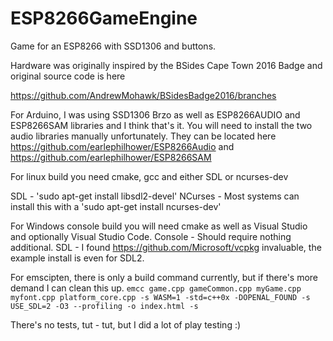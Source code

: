 # ESP8266GameEngine
Game for an ESP8266 with SSD1306 and buttons.

Hardware was originally inspired by the BSides Cape Town 2016 Badge and original source code is here 

https://github.com/AndrewMohawk/BSidesBadge2016/branches

For Arduino, I was using SSD1306 Brzo as well as ESP8266AUDIO and ESP8266SAM libraries and I think that's it. You will need to install the two audio libraries manually unfortunately. They can be located here https://github.com/earlephilhower/ESP8266Audio and 
https://github.com/earlephilhower/ESP8266SAM

For linux build you need cmake, gcc and either SDL or ncurses-dev

SDL - 'sudo apt-get install libsdl2-devel'
NCurses - Most systems can install this with a 'sudo apt-get install ncurses-dev'

For Windows console build you will need cmake as well as Visual Studio and optionally Visual Studio Code.
Console - Should require nothing additional.
SDL - I found https://github.com/Microsoft/vcpkg invaluable, the example install is even for SDL2.

For emscipten, there is only a build command currently, but if there's more demand I can clean this up.
```emcc game.cpp gameCommon.cpp myGame.cpp myfont.cpp platform_core.cpp -s WASM=1 -std=c++0x -DOPENAL_FOUND -s USE_SDL=2 -O3 --profiling -o index.html -s ```

There's no tests, tut - tut, but I did a lot of play testing :)

